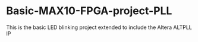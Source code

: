 # Basic-MAX10-FPGA-project-PLL
This is the basic LED blinking project extended to include the Altera ALTPLL IP
